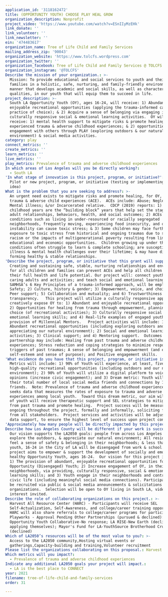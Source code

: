 ```yaml
---
application_id: '3118162472'
title: (OPPORTUNITY YOUTH) CHOOSE PLAY HEAL GROW
organization_description: Nonprofit
project_video: 'https://www.youtube.com/watch?v=ESnIIyMzEHk'
link_donate: ''
link_volunteer: ''
link_newsletter: ''
ein: '474483617'
organization_name: Tree of Life Child and Family Services
mailing_address_zip: '90043'
organization_website: 'https://www.tolcfs.wordpress.com'
organization_twitter: ''
organization_facebook: Tree of Life Child and Family Services @ TOLCFS
organization_instagram: '@TOLCFS'
Describe the mission of your organization.: >-
  Mission: To provide educational and social services to youth and their
  families in a holistic, safe, nurturing, and family-friendly environment, in a
  manner that develops academic and social skills, as well as character-building
  qualities, in our youth that will equip them to succeed in life. 
project_description: >-
  South LA Opportunity Youth (OY), ages 16-24, will receive: 1) Abundant and
  enjoyable recreational opportunities (applying the trauma-informed care
  practice of choice); & 2) Acquire a sense of belonging via engaging in
  culturally responsive social & emotional learning activities.  OY will
  receive: 1) mental health support to mitigate risks & promote healing from
  experienced trauma & adverse childhood experiences; & 2) opportunities for
  engagement with others through PLAY (exploring outdoors & our natural
  environment) & social media activities.
category: play
connect_metrics: ''
create_metrics: ''
learn_metrics: ''
live_metrics: ''
play_metrics: Prevalence of trauma and adverse childhood experiences
In which areas of Los Angeles will you be directly working?:
  - South LA
'In what stage of innovation is this project, program, or initiative?': >-
  Pilot or new project, program, or initiative (testing or implementing a new
  idea)
What is the problem that you are seeking to address?: >-
  An urgent need exists to mitigate risks and promote healing, for OY, from
  trauma & adverse child experiences (ACE).  ACEs include: Abuse; Neglect;
  Mental illness; &/or Incarcerated relative.  CDCP (2019) reports: 1) the
  childhood years are the “building block” years that help set the stage for
  adult relationships, behaviors, health, and social outcomes; 2) ACEs &
  conditions such as living in under-resourced or racially segregated
  neighborhoods, frequently moving, experiencing food insecurity, and other
  instability can cause toxic stress; & 3) Some children may face further
  exposure to toxic stress from historical and ongoing traumas due to systemic
  racism or the impacts of multigenerational poverty resulting from limited
  educational and economic opportunities.  Children growing up under these
  conditions often struggle to learn & complete schooling; are susceptible to
  illness & mental health challenges over their lifetime; & may have difficulty
  forming healthy & stable relationships.   
'Describe the project, program, or initiative that this grant will support to address the problem identified.': >-
  Creating and sustaining safe, stable, nurturing relationships and environments
  for all children and families can prevent ACEs and help all children reach
  their full health and life potential. Our project will: connect youth to
  caring adults and activities; and teach social and emotional learning skills. 
  SAMHSA’s 6 Key Principles of a trauma-informed approach, will be employed: 1)
  Safety; 2) Culture, history & gender; 3) Empowerment, voice, and choice; 4)
  Peer support; 5) Collaboration and mutuality; and 6) Trustworthiness &
  transparency.   This project will utilize a culturally responsive approach to
  creatively expose OY to: 1) Abundant and enjoyable recreational opportunities;
  2) Opportunities for healing from trauma through empowerment, planning, and
  choice (of recreational activities); 3) Culturally responsive social and
  emotional learning skills; and 4) Real-life examples of engaged youth, via the
  provision of Millennial Mentors.   Project activities will include: 1)
  Abundant recreational opportunities (including exploring outdoors and
  appreciating our natural environment); 2) Social and emotional learning
  activities; 3) Clinical support; and 4) Mentoring support.  Outcomes from this
  partnership may include: Healing from past trauma and adverse childhood
  experiences; Stress reduction and coping strategies to minimize response to
  triggers of past traumas; A sense of belonging and empowerment (and enhanced
  self-esteem and sense of purpose); and Positive engagement skills. 
'What evidence do you have that this project, program, or initiative is or will be successful, and how will you define and measure success?': >-
  Metrics will include: 1) 90% of Youth will experience, at least, five new
  high-quality recreational opportunities (including outdoors and our natural
  environment); 2) 90% of Youth will utilize a digital platform to voice their
  opinions (increase civic engagement); and 3) Dream metric: Youth will increase
  their total number of local social media friends and connections by 10
  friends.  Note: Prevalence of trauma and adverse childhood experiences: LA2050
  seeks data that measures the rates of exposure to trauma and adverse childhood
  experiences among local youth.  Toward this dream metric, our aim will be: 90%
  of youth will receive therapeutic support and SEL strategies to mitigate risks
  from past trauma and promote healing.  Project success will be measured,
  ongoing throughout the project, formally and informally, soliciting feedback
  from all stakeholders.  Project services and activities will be adjusted, as
  data support, to ensure the highest level of success upon project conclusion.
'Approximately how many people will be directly impacted by this project, program, or initiative?': '30'
Describe how Los Angeles County will be different if your work is successful.: >-
  Our vision supports the LA2050 goals: people from across Los Angeles will
  explore the outdoors, & appreciate our natural environment; All residents will
  feel a sense of safety & belonging in their neighborhoods; & less than 5% of
  youth, 16-24 in the City of LA will be disengaged from work & school.  Our
  project aims to empower & support the development of socially and emotionally
  healthy Opportunity Youth, ages 16-24.  Our vision for this project includes:
  1) The provision of abundant, enjoyable recreational opportunities for
  Opportunity (Disengaged) Youth; 2) Increase engagement of OY, in their
  neighborhoods, via providing, culturally responsive, social & emotional
  learning skills; and 3) Youth engage in their neighborhoods and contribute to
  civic life (including meaningful social media connections). Participants will
  be recruited via public & social media announcements & solicitations to
  organizations.  Selection will be open to OY living in South LA, videos of
  interest invited.   
Describe the role of collaborating organizations on this project.: >-
  Harvest All Resource Center (HARC) - Participants will receive SEL
  Self-Actualization, Self-Awareness, and college/career training opportunities;
  HARC will also share referrals to college/career programs for participants.
  Playworks - Approval Pending Other Partnerships (pursued & declined): LA
  Opportunity Youth Collaborative-No response; LA RISE-New Earth (declined;
  applying themselves); Mayor's Fund for LA-YouthSource Brotherhood Crusade
  (declined)
Which of LA2050’s resources will be of the most value to you?: >-
  Access to the LA2050 community,Hosting virtual events or
  gatherings,Capacity-building and training,Volunteer recruitment
Please list the organizations collaborating on this proposal.: Harvest All Resources (HARC)
Which metrics will you impact?:
  - Prevalence of trauma and adverse childhood experiences
Indicate any additional LA2050 goals your project will impact.:
  - LA is the best place to CONNECT
year: 2021
filename: tree-of-life-child-and-family-services
order: 31

---
```

